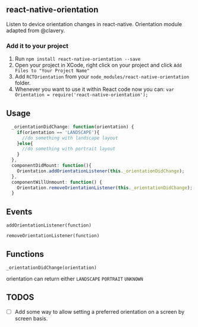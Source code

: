 ## react-native-orientation
Listen to device orientation changes in react-native.
Orientation module adapted from @clavery.

### Add it to your project

1. Run `npm install react-native-orientation --save`
2. Open your project in XCode, right click on your project and click `Add Files to "Your Project Name"`
3. Add `RCTOrientation` from your `node_modules/react-native-orientation` folder.
5. Whenever you want to use it within React code now you can:
`var Orientation = require('react-native-orientation');`


## Usage

```javascript
  _orientationDidChange: function(orientation) {
    if(orientation == 'LANDSCAPE'){
      //do something with landscape layout
    }else{
      //do something with portrait layout
    }
  },
  componentDidMount: function(){
    Orientation.addOrientationListener(this._orientationDidChange);
  },
  componentWillUnmount: function() {
    Orientation.removeOrientationListener(this._orientationDidChange);
  }
```

## Events

`addOrientationListener(function)`

`removeOrientationListener(function)`

## Functions

`_orientationDidChange(orientation)`

orientation can return either `LANDSCAPE` `PORTRAIT` `UNKNOWN`

## TODOS

- [ ] Add some way to allow setting a preferred orientation on a screen by screen basis.
